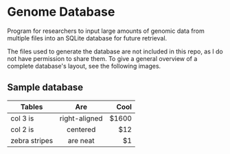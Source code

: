 # Genome Database
Program for researchers to input large amounts of genomic data from multiple files into an SQLite database for future retrieval.

The files used to generate the database are not included in this repo, as I do not have permission to share them. To give a general overview of a complete database's layout, see the following images.

## Sample database
| Tables        | Are           | Cool  |
| ------------- |:-------------:| -----:|
| col 3 is      | right-aligned | $1600 |
| col 2 is      | centered      |   $12 |
| zebra stripes | are neat      |    $1 |
